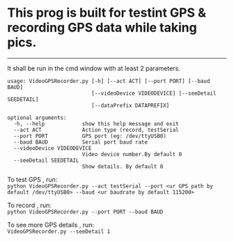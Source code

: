 # This prog is built for testint GPS & recording GPS data while taking pics.
***
It shall be run in the cmd window with at least 2 parameters.
```
usage: VideoGPSRecorder.py [-h] [--act ACT] [--port PORT] [--baud BAUD]
                           [--videoDevice VIDEODEVICE] [--seeDetail SEEDETAIL]
                           [--dataPrefix DATAPREFIX]

optional arguments:
  -h, --help            show this help message and exit
  --act ACT             Action type (record, testSerial
  --port PORT           GPS port (eg: /dev/ttyUSB0)
  --baud BAUD           Serial port baud rate
  --videoDevice VIDEODEVICE
                        Video device number.By default 0
  --seeDetail SEEDETAIL
                        Show details. By default 0
```
To test GPS , run:  
`python VideoGPSRecorder.py --act testSerial --port <ur GPS path by default /dev/ttyUSB0> --baud <ur baudrate by default 115200>`  
 
To record , run:  
`python VideoGPSRecorder.py --port PORT --baud BAUD`
  
To see more GPS details , run:  
`VideoGPSRecorder.py --seeDetail 1`
